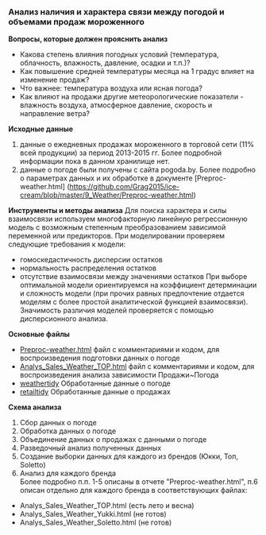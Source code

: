 ### Анализ наличия и характера связи между погодой и объемами продаж мороженного  

**Вопросы, которые должен прояснить анализ**
* Какова степень влияния погодных условий (температура, облачность, влажность, давление, осадки и т.п.)? 
* Как повышение средней температуры месяца на 1 градус влияет на изменение продаж? 
* Что важнее: температура  воздуха или ясная погода?
* Как влияют на продажи другие метеорологические показатели - влажность воздуха, атмосферное давление, скорость и направление ветра?

**Исходные данные**  
1. данные о ежедневных продажах мороженного в торговой сети (11% всей продукции) за период 2013-2015 гг. Более подробной информации пока в данном хранилище нет.
2. данные о погоде были получены с сайта pogoda.by. Более подробно о параметрах данных и их обработке в документе [Preproc-weather.html] (https://github.com/Grag2015/ice-cream/blob/master/9_Weather/Preproc-weather.html)

**Инструменты и методы анализа**
Для поиска характера и силы взаимосвязи используем многофакторную линейную регрессионную модель с возможным  степенным преобразованием зависимой переменной или предикторов.
При моделировании проверяем следующие требования к модели:
* гомоскедастичность дисперсии остатков
* нормальность распределения остатков
* отсутствие  взаимосвязи между значениями остатков
При выборе оптимальной модели ориентируемся на коэффициент детерминации и сложность модели (при прочих равных предпочтение отдается моделям с более простой аналитической функцией взаимосвязи). Значимость различия моделей проверяется с помощью дисперсионного анализа.


**Основные файлы**
* [Preproc-weather.html](https://github.com/Grag2015/ice-cream/blob/master/9_Weather/Preproc-weather.html)
файл с комментариями и кодом, для воспроизведения подготовки данных о погоде
* [Analys_Sales_Weather_TOP.html](https://github.com/Grag2015/ice-cream/blob/master/9_Weather/Analys_Sales_Weather_TOP.html)
файл с комментариями и кодом, для воспроизведения анализа зависимости Продажи~Погода
* [weathertidy](https://github.com/Grag2015/ice-cream/blob/master/9_Weather/weathertidy)
Обработанные данные о погоде
* [retailtidy](https://github.com/Grag2015/ice-cream/blob/master/9_Weather/retailtidy)
Обработанные данные о продажах

**Схема анализа**  
1. Сбор данных о погоде  
2. Обработка данных о погоде  
3. Объединение данных о продажах с данными о погоде  
4. Разведочный анализ полученных данных  
5. Создание выборки данных для каждого из брендов (Юкки, Топ, Soletto)  
6. Анализ для каждого бренда  
Более подробно п.п. 1-5 описаны в отчете "Preproc-weather.html", п.6 описан отдельно для каждого бренда в соответствующих файлах: 
* Analys_Sales_Weather_TOP.html (есть лето и весна)
* Analys_Sales_Weather_Yukki.html (не готов)
* Analys_Sales_Weather_Soletto.html (не готов)
